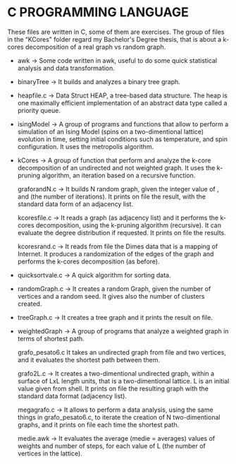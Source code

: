 # C PROGRAMMING LANGUAGE

These files are written in C, some of them are exercises. The group of files in the “KCores" folder regard my Bachelor's Degree thesis, that is about a k-cores decomposition of a real graph vs random graph.

- awk ->
	Some code written in awk, useful to do some quick statistical analysis and 	data transformation.

- binaryTree ->
	It builds and analyzes a binary tree graph.

- heapfile.c ->
	Data Struct HEAP, a tree-based data structure. The heap is one maximally efficient implementation of an abstract data type called a priority queue.

- isingModel ->
	A group of programs and functions that allow to perform a simulation of an Ising Model (spins on a two-dimentional lattice) evolution in time, setting initial conditions such as temperature, and spin configuration. It 	uses the metropolis algorithm.

- kCores ->
	A group of function that perform and analyze the k-core decomposition of an undirected and not weighted graph. It uses the k-pruning algorithm, an iteration based on a recursive function.

    graforandN.c -> 
	It builds N random graph, given the integer value of <Number of verices>, <Average degree> and <N> (the number of iterations). It prints on file the 	result, with the standard data form of an adjacency list.
	
    kcoresfile.c -> 
        It reads a graph (as adjacency list) and it performs the k-cores decomposition, using the k-pruning algorithm (recursive). It can evaluate the degree distribution if requested. It prints on file the results.
        
    kcoresrand.c ->
        It reads from file the Dimes data that is a mapping of Internet. It produces a 	randomization of the edges of the graph and performs the k-cores decomposition (as before).

- quicksortvale.c ->
	A quick algorithm for sorting data.

- randomGraph.c -> 
	It creates a random Graph, given the number of vertices and a random seed. 	It gives also 	the number of clusters created.

- treeGraph.c -> 
	It creates a tree graph and it prints the result on file.

- weightedGraph -> 
	A group of programs that analyze a weighted graph in terms of shortest 	path.

    grafo_pesato6.c
	It takes an undirected graph from file and two vertices, and it evaluates the shortest path between them.

    grafo2L.c ->
    	It creates a two-dimentional undirected graph, within a surface of LxL length units, that is a two-dimentional lattice. L is an initial value given from shell. It prints on file the resulting graph with the standard data format (adjacency list).
    	
    megagrafo.c -> 
	It allows to perform a data analysis, using the same things in grafo_pesato6.c, to iterate the creation of N         two-dimentional graphs, and it prints on file each time the shortest path.
	
    medie.awk -> 
	It evaluates the average (medie = averages) values of weights and number 
	of steps, for each value of L (the number of vertices in the lattice).



